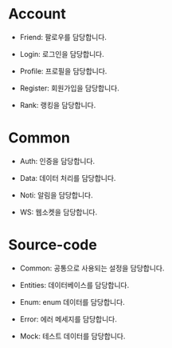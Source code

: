 # Account

- Friend: 팔로우를 담당합니다.

- Login: 로그인을 담당합니다.

- Profile: 프로필을 담당합니다.

- Register: 회원가입을 담당합니다.

- Rank: 랭킹을 담당합니다.

# Common

- Auth: 인증을 담당합니다.

- Data: 데이터 처리를 담당합니다.

- Noti: 알림을 담당합니다.

- WS: 웹소켓을 담당합니다.

# Source-code

- Common: 공통으로 사용되는 설정을 담당합니다.

- Entities: 데이터베이스를 담당합니다.

- Enum: enum 데이터를 담당합니다.

- Error: 에러 메세지를 담당합니다.

- Mock: 테스트 데이터를 담당합니다.
